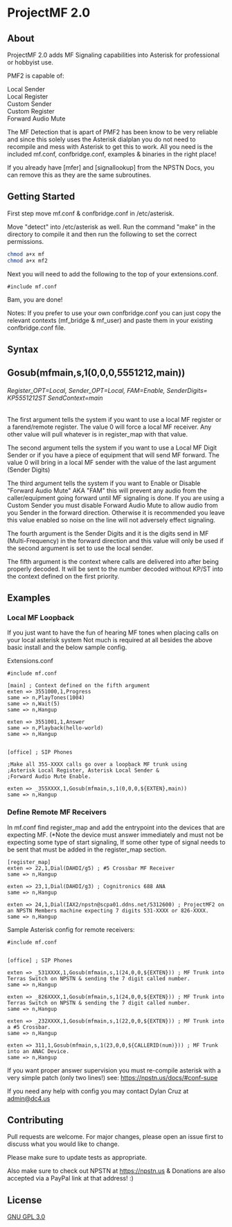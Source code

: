 # ProjectMF 2.0

## About

ProjectMF 2.0 adds MF Signaling capabilities into Asterisk for professional or hobbyist use.

PMF2 is capable of:

Local Sender\
Local Register\
Custom Sender\
Custom Register\
Forward Audio Mute

The MF Detection that is apart of PMF2 has been know to be very reliable and since this solely uses the Asterisk dialplan you do not need to recompile and mess with Asterisk to get this to work. All you need is the included mf.conf, confbridge.conf, examples & binaries in the right place!

If you already have [mfer] and [signallookup] from the NPSTN Docs, you can remove this as they are the same subroutines.

## Getting Started

First step move mf.conf & confbridge.conf in /etc/asterisk.

Move "detect" into /etc/asterisk as well. Run the command "make" in the directory to compile it and then run the following to set the correct permissions.

```bash
chmod a+x mf
chmod a+x mf2
```

Next you will need to add the following to the top of your extensions.conf.

```
#include mf.conf
```

Bam, you are done!

Notes: If you prefer to use your own confbridge.conf you can just copy the relevant contexts (mf_bridge & mf_user) and paste them in your existing confbridge.conf file.


## Syntax

## Gosub(mfmain,s,1(0,0,0,5551212,main))
###### Register_OPT=Local, Sender_OPT=Local, FAM=Enable, SenderDigits= KP5551212ST SendContext=main


The first argument tells the system if you want to use a local MF register or a farend/remote register. The value 0 will force a local MF receiver. Any other value will pull whatever is in register_map with that value.

The second argument tells the system if you want to use a Local MF Digit Sender or if you have a piece of equipment that will send MF forward. The value 0 will bring in a local MF sender with the value of the last argument (Sender Digits)

The third argument tells the system if you want to Enable or Disable "Forward Audio Mute" AKA "FAM" this will prevent any audio from the caller/equipment going forward until MF signaling is done. If you are using a Custom Sender you must disable Forward Audio Mute to allow audio from you Sender in the forward direction. Otherwise it is recommended you leave this value enabled so noise on the line will not adversely effect signaling.

The fourth argument is the Sender Digits and it is the digits send in MF (Multi-Frequency) in the forward direction and this value will only be used if the second argument is set to use the local sender. 

The fifth argument is the context where calls are delivered into after being properly decoded. It will be sent to the number decoded without KP/ST into the context defined on the first priority.

## Examples

### Local MF Loopback
If you just want to have the fun of hearing MF tones when placing calls on your local asterisk system Not much is required at all besides the above basic install and the below sample config.


Extensions.conf

```
#include mf.conf

[main] ; Context defined on the fifth argument
exten => 3551000,1,Progress
same => n,PlayTones(1004)
same => n,Wait(5)
same => n,Hangup

exten => 3551001,1,Answer
same => n,Playback(hello-world)
same => n,Hangup


[office] ; SIP Phones

;Make all 355-XXXX calls go over a loopback MF trunk using
;Asterisk Local Register, Asterisk Local Sender &
;Forward Audio Mute Enable.

exten => _355XXXX,1,Gosub(mfmain,s,1(0,0,0,${EXTEN},main))
same => n,Hangup
```

### Define Remote MF Receivers 

In mf.conf find register_map and add the entrypoint into the devices that are expecting MF. (*Note the device must answer immediately and must not be expecting some type of start signaling, If some other type of signal needs to be sent that must be added in the register_map section.

```
[register_map]
exten => 22,1,Dial(DAHDI/g5) ; #5 Crossbar MF Receiver
same => n,Hangup

exten => 23,1,Dial(DAHDI/g3) ; Cognitronics 688 ANA
same => n,Hangup

exten => 24,1,Dial(IAX2/npstn@scpa01.ddns.net/5312600) ; ProjectMF2 on an NPSTN Members machine expecting 7 digits 531-XXXX or 826-XXXX.
same => n,Hangup

```

Sample Asterisk config for remote receivers:

```
#include mf.conf


[office] ; SIP Phones

exten => _531XXXX,1,Gosub(mfmain,s,1(24,0,0,${EXTEN})) ; MF Trunk into Terras Switch on NPSTN & sending the 7 digit called number.
same => n,Hangup

exten => _826XXXX,1,Gosub(mfmain,s,1(24,0,0,${EXTEN})) ; MF Trunk into Terras Switch on NPSTN & sending the 7 digit called number.
same => n,Hangup

exten => _232XXXX,1,Gosub(mfmain,s,1(22,0,0,${EXTEN})) ; MF Trunk into a #5 Crossbar.
same => n,Hangup

exten => 311,1,Gosub(mfmain,s,1(23,0,0,${CALLERID(num)})) ; MF Trunk into an ANAC Device.
same => n,Hangup
```
 
If you want proper answer supervision you must re-compile asterisk with a very simple patch (only two lines!) see: https://npstn.us/docs/#conf-supe
 
If you need any help with config you may contact Dylan Cruz at admin@dc4.us



## Contributing
Pull requests are welcome. For major changes, please open an issue first to discuss what you would like to change.

Please make sure to update tests as appropriate.

Also make sure to check out NPSTN at https://npstn.us & Donations are also accepted via a PayPal link at that address! :)
## License
[GNU GPL 3.0](https://www.gnu.org/licenses/gpl-3.0.txt)
